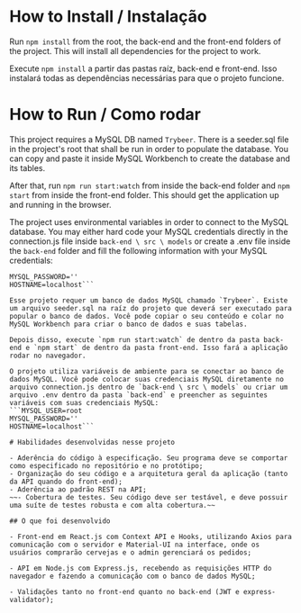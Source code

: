 # How to Install / Instalação

Run `npm install` from the root, the back-end and the front-end folders of the project. This will install all dependencies for the project to work.

Execute `npm install` a partir das pastas raíz, back-end e front-end. Isso instalará todas as dependências necessárias para que o projeto funcione.

# How to Run / Como rodar

This project requires a MySQL DB named `Trybeer`. There is a seeder.sql file in the project's root that shall be run in order to populate the database. You can copy and paste it inside MySQL Workbench to create the database and its tables.

After that, run `npm run start:watch` from inside the back-end folder and `npm start` from inside the front-end folder. This should get the application up and running in the browser.

The project uses environmental variables in order to connect to the MySQL database. You may either hard code your MySQL credentials directly in the connection.js file inside `back-end \ src \ models` or create a .env file inside the `back-end` folder and fill the following information with your MySQL credentials:
```MYSQL_USER=root
MYSQL_PASSWORD=''
HOSTNAME=localhost```

Esse projeto requer um banco de dados MySQL chamado `Trybeer`. Existe um arquivo seeder.sql na raíz do projeto que deverá ser executado para popular o banco de dados. Você pode copiar o seu conteúdo e colar no MySQL Workbench para criar o banco de dados e suas tabelas.

Depois disso, execute `npm run start:watch` de dentro da pasta back-end e `npm start` de dentro da pasta front-end. Isso fará a aplicação rodar no navegador.

O projeto utiliza variáveis de ambiente para se conectar ao banco de dados MySQL. Você pode colocar suas credenciais MySQL diretamente no arquivo connection.js dentro de `back-end \ src \ models` ou criar um arquivo .env dentro da pasta `back-end` e preencher as seguintes variáveis com suas credenciais MySQL:
```MYSQL_USER=root
MYSQL_PASSWORD=''
HOSTNAME=localhost```

# Habilidades desenvolvidas nesse projeto

- Aderência do código à especificação. Seu programa deve se comportar como especificado no repositório e no protótipo;
- Organização do seu código e a arquitetura geral da aplicação (tanto da API quando do front-end);
- Aderência ao padrão REST na API;
~~- Cobertura de testes. Seu código deve ser testável, e deve possuir uma suíte de testes robusta e com alta cobertura.~~

## O que foi desenvolvido

- Front-end em React.js com Context API e Hooks, utilizando Axios para comunicação com o servidor e Material-UI na interface, onde os usuários comprarão cervejas e o admin gerenciará os pedidos;

- API em Node.js com Express.js, recebendo as requisições HTTP do navegador e fazendo a comunicação com o banco de dados MySQL;

- Validações tanto no front-end quanto no back-end (JWT e express-validator);

